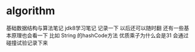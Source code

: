 # algorithm
基础数据结构与算法笔记
jdk8学习笔记
记录一下 以后还可以随时翻
还有一些基本原理也会看一下
比如 String 的hashCode方法 优质乘子为什么会是31 会通过碰撞试验记录下来
